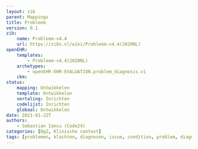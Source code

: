 ```yaml
---
layout: zib
parent: Mappings
title: Probleem
version: 0.1
zib:
    name: Probleem-v4.4
    url: https://zibs.nl/wiki/Probleem-v4.4(2020NL)
openEHR:
    templates: 
        - Probleem-v4.4(2020NL)
    archetypes: 
        - openEHR-EHR-EVALUATION.problem_diagnosis.v1
    ckm: 
status:
    mapping: Ontwikkelen
    template: Ontwikkelen
    vertaling: Inrichten
    codelijst: Inrichten
    globaal: Ontwikkelen
date: 2021-01-22T
authors: 
    - Sebastian Iancu (Code24)
categories: [BgZ, Klinische context]
tags: [problemen, klachten, diagnosen, issue, condition, problem, diagnosis, concern, injury, clinical impression]
---
```

